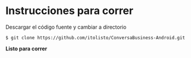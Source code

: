 Instrucciones para correr
==============

Descargar el código fuente y cambiar a directorio

    $ git clone https://github.com/itolisto/ConversaBusiness-Android.git

**Listo para correr**
